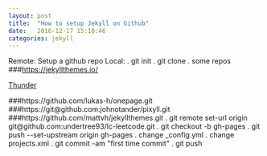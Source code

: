 ```yaml
---
layout: post
title:  "How to setup Jekyll on Github"
date:   2016-12-17 15:10:46
categories: jekyll 
---
```

Remote: Setup a github repo
Local:
. git init
. git clone 
. some repos
###https://jekyllthemes.io/
<p><a href=https://github.com/sharu725/thunder.git>Thunder</a></p>
###https://github.com/lukas-h/onepage.git
###https://git@github.com:johnotander/pixyll.git
###https://github.com/mattvh/jekyllthemes.git
. git remote set-url origin git@github.com:undertree93/lc-leetcode.git
. git checkout -b gh-pages
. git push --set-upstream origin gh-pages
. change _config.yml
. change projects.xml
. git commit -am "first time commit"
. git push
